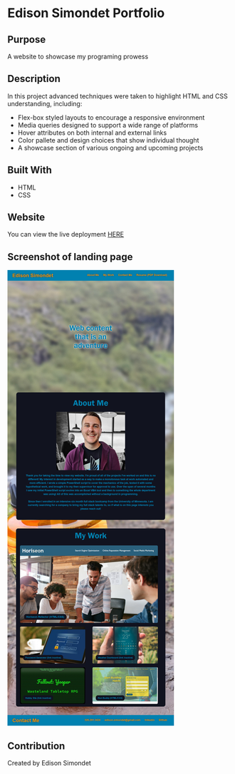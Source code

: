 # Edison Simondet Portfolio

## Purpose
A website to showcase my programing prowess

## Description
In this project advanced techniques were taken to highlight HTML and CSS understanding, including:
* Flex-box styled layouts to encourage a responsive environment
* Media queries designed to support a wide range of platforms
* Hover attributes on both internal and external links
* Color pallete and design choices that show individual thought
* A showcase section of various ongoing and upcoming projects

## Built With
* HTML
* CSS

## Website
You can view the live deployment [HERE](https://esimondet.github.io/portfolio/)

## Screenshot of landing page
![Full page screenshot of Horiseon](assets/images/full-page-screenshot.png)

## Contribution
Created by Edison Simondet
